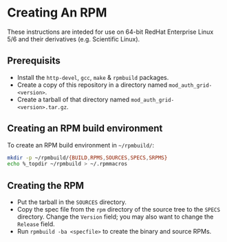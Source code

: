 # Creating An RPM

These instructions are inteded for use on 64-bit RedHat Enterprise Linux 5/6 and their derivatives (e.g. Scientific Linux).


## Prerequisits

  - Install the `http-devel`, `gcc`, `make` & `rpmbuild` packages.
  - Create a copy of this repository in a directory named `mod_auth_grid-<version>`.
  - Create a tarball of that directory named `mod_auth_grid-<version>.tar.gz`.


## Creating an RPM build environment

To create an RPM build environment in `~/rpmbuild/`:

```sh
mkdir -p ~/rpmbuild/{BUILD,RPMS,SOURCES,SPECS,SRPMS}
echo %_topdir ~/rpmbuild > ~/.rpmmacros
```


## Creating the RPM

  - Put the tarball in the `SOURCES` directory.
  - Copy the spec file from the `rpm` directory of the source tree to the `SPECS` directory. Change the `Version` field; you may also want to change the `Release` field.
  - Run `rpmbuild -ba <specfile>` to create the binary and source RPMs.
